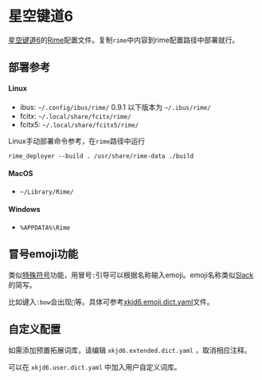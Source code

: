 # 星空键道6
[星空键道6][xkjd6]的[Rime]配置文件。复制`rime`中内容到rime配置路径中部署就行。

## 部署参考
#### Linux
- ibus: `~/.config/ibus/rime/` 0.9.1 以下版本为 `~/.ibus/rime/`
- fcitx: `~/.local/share/fcitx/rime/`
- fcitx5: `~/.local/share/fcitx5/rime/`

Linux手动部署命令参考，在`rime`路径中运行
```
rime_deployer --build . /usr/share/rime-data ./build
```
#### MacOS
- `~/Library/Rime/`
#### Windows
- `%APPDATA%\Rime`

## 冒号emoji功能
类似[特殊符号][tsfh]功能，用冒号`:`引导可以根据名称输入emoji。emoji名称类似[Slack]的简写。

比如键入`:bow`会出现`🙇`等。具体可参考[xkjd6.emoji.dict.yaml][emoji]文件。

## 自定义配置
如需添加预置拓展词库，请编辑 `xkjd6.extended.dict.yaml` ，取消相应注释。

可以在 `xkjd6.user.dict.yaml` 中加入用户自定义词库。

[Rime]: https://rime.im/
[emoji]: https://github.com/tinunkai/xkjd6-rime/blob/main/rime/xkjd6.emoji.dict.yaml
[tsfh]: https://pingshunhuangalex.gitbook.io/rime-xkjd/master-xkjd/extra-symbols
[xkjd6]: https://pingshunhuangalex.gitbook.io/rime-xkjd/
[Slack]: https://slack.com/
